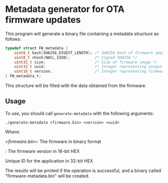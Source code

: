 # Metadata generator for OTA firmware updates
This program will generate a binary file containing a metadata structure as
follows:

```c
typedef struct FW_metadata {
    uint8_t hash[SHA256_DIGEST_LENGTH]; /* SHA256 Hash of firmware image */
    uint8_t shash[NACL_SIGN];           /* Signed SHA256 */
    uint32_t size;                      /* Size of firmware image */
    uint32_t uuid;                      /* Integer representing unique firmware ID */
    uint16_t version;                   /* Integer representing firmware version */
} FW_metadata_t;
```

This structure will be filled with the data obtained from the firmware.

## Usage
To use, you should call `generate-metadata` with the following arguments:

```console
./generate-metadata <firmware.bin> <version> <uuid>
```

Where:

_<firmware.bin>:_ The firmware in binary format

_<version>:_ The firmware version in 16-bit HEX

_<uuid>_ Unique ID for the application in 32-bit HEX

The results will be printed if the operation is successful, and a binary
called "firmware-metadata.bin" will be created.

